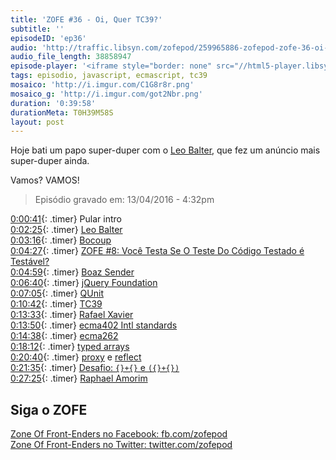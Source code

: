 ```yaml
---
title: 'ZOFE #36 - Oi, Quer TC39?'
subtitle: ''
episodeID: 'ep36'
audio: 'http://traffic.libsyn.com/zofepod/259965886-zofepod-zofe-36-oi-quer-tc39.m4a'
audio_file_length: 38858947
episode-player: '<iframe style="border: none" src="//html5-player.libsyn.com/embed/episode/id/7032614/height/90/theme/custom/autoplay/no/autonext/no/thumbnail/yes/preload/no/no_addthis/no/direction/backward/render-playlist/no/custom-color/87A93A/" height="90" width="100%" scrolling="no"  allowfullscreen webkitallowfullscreen mozallowfullscreen oallowfullscreen msallowfullscreen></iframe>'
tags: episodio, javascript, ecmascript, tc39
mosaico: 'http://i.imgur.com/C1G8r8r.png'
mosaico_g: 'http://i.imgur.com/got2Nbr.png'
duration: '0:39:58'
durationMeta: T0H39M58S
layout: post
---
```


Hoje bati um papo super-duper com o [Leo Balter](https://twitter.com/leobalter), que fez um anúncio mais super-duper ainda.

Vamos? VAMOS!

<!-- excerpt -->

> Episódio gravado em: 13/04/2016 - 4:32pm

[0:00:41](#t=0:00:41){: .timer} Pular intro<br>
[0:02:25](#t=0:02:25){: .timer} [Leo Balter](https://twitter.com/leobalter)<br>
[0:03:16](#t=0:03:16){: .timer} [Bocoup](http://openweb.technology)<br>
[0:04:27](#t=0:04:27){: .timer} [ZOFE #8: Você Testa Se O Teste Do Código Testado é Testável?](http://zofe.com.br/posts/voce-testa-se-o-teste-do-codigo-testado-testavel/)<br>
[0:04:59](#t=0:04:59){: .timer} [Boaz Sender](https://twitter.com/boazsender)<br>
[0:06:40](#t=0:06:40){: .timer} [jQuery Foundation](https://jquery.org/)<br>
[0:07:05](#t=0:07:05){: .timer} [QUnit](https://qunitjs.com/)<br>
[0:10:42](#t=0:10:42){: .timer} [TC39](https://github.com/tc39/)<br>
[0:13:33](#t=0:13:33){: .timer} [Rafael Xavier](https://twitter.com/rxaviers)<br>
[0:13:50](#t=0:13:50){: .timer} [ecma402 Intl standards](https://github.com/tc39/ecma402)<br>
[0:14:38](#t=0:14:38){: .timer} [ecma262](https://github.com/tc39/ecma262)<br>
[0:18:12](#t=0:18:12){: .timer} [typed arrays](https://developer.mozilla.org/en-US/docs/Web/JavaScript/Typed_arrays)<br>
[0:20:40](#t=0:20:40){: .timer} [proxy](https://developer.mozilla.org/en/docs/Web/JavaScript/Reference/Global_Objects/Proxy) e [reflect](https://developer.mozilla.org/en-US/docs/Web/JavaScript/Reference/Global_Objects/Reflect)<br>
[0:21:35](#t=0:20:50){: .timer} [Desafio: `{}+{}` e `({}+{})`](https://gist.github.com/leobalter/e7f2fe51263b83a91b7f3e5cdf3ea05a)<br>
[0:27:25](#t=0:27:25){: .timer} [Raphael Amorim](https://twitter.com/raphamundi/)<br>

## Siga o ZOFE

[Zone Of Front-Enders no Facebook: fb.com/zofepod](http://fb.com/zofepod/ 'ZOFE no Facebook: fb.com/zofepod')<br>
[Zone Of Front-Enders no Twitter: twitter.com/zofepod](http://twitter.com/zofepod/ 'ZOFE no Twitter')<br>
